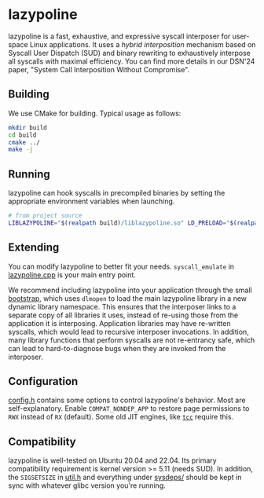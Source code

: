 # lazypoline

lazypoline is a fast, exhaustive, and expressive syscall interposer for user-space Linux applications. It uses a _hybrid interposition_ mechanism based on Syscall User Dispatch (SUD) and binary rewriting to exhaustively interpose all syscalls with maximal efficiency. You can find more details in our DSN'24 paper, "System Call Interposition Without Compromise".

## Building
We use CMake for building. Typical usage as follows:
```bash
mkdir build
cd build
cmake ../
make -j
```

## Running
lazypoline can hook syscalls in precompiled binaries by setting the appropriate environment variables when launching.
```bash
# from project source
LIBLAZYPOLINE="$(realpath build)/liblazypoline.so" LD_PRELOAD="$(realpath build)/libbootstrap.so" ls
```

## Extending
You can modify lazypoline to better fit your needs. `syscall_emulate` in [lazypoline.cpp](/lazypoline.cpp) is your main entry point. 

We recommend including lazypoline into your application through the small [bootstrap](/bootstrap_runtime.cpp), which uses `dlmopen` to load the main lazypoline library in a new dynamic library namespace. This ensures that the interposer links to a separate copy of all libraries it uses, instead of re-using those from the application it is interposing. Application libraries may have re-written syscalls, which would lead to recursive interposer invocations. In addition, many library functions that perform syscalls are not re-entrancy safe, which can lead to hard-to-diagnose bugs when they are invoked from the interposer. 

## Configuration
[config.h](/config.h) contains some options to control lazypoline's behavior. Most are self-explanatory. Enable `COMPAT_NONDEP_APP` to restore page permissions to `RWX` instead of `RX` (default). Some old JIT engines, like [`tcc`](https://bellard.org/tcc/) require this.

## Compatibility
lazypoline is well-tested on Ubuntu 20.04 and 22.04. Its primary compatibility requirement is kernel version >= 5.11 (needs SUD). In addition, the `SIGSETSIZE` in [util.h](/util.h) and everything under [sysdeps/](/sysdeps/) should be kept in sync with whatever glibc version you're running. 
